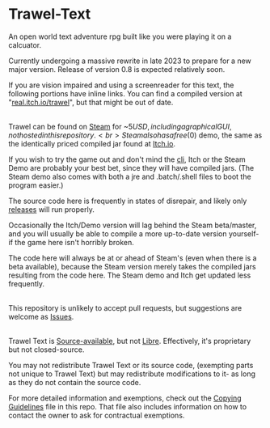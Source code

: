 # Trawel-Text
An open world text adventure rpg built like you were playing it on a calcuator.

Currently undergoing a massive rewrite in late 2023 to prepare for a new major version. Release of version 0.8 is expected relatively soon.

If you are vision impaired and using a screenreader for this text, the following portions have inline links. You can find a compiled version at "[real.itch.io/trawel](https://real.itch.io/trawel)", but that might be out of date.      <br>  <br>

  
Trawel can be found on [Steam](https://store.steampowered.com/app/992240/Trawel/) for ~$5 USD, including a graphical GUI, not hosted in this repository.
<br> Steam also has a free ($0) demo, the same as the identically priced compiled jar found at [Itch.io](https://real.itch.io/trawel).

If you wish to try the game out and don't mind the [cli](https://en.wikipedia.org/wiki/Command-line_interface), Itch or the Steam Demo are probably your best bet, since they will have compiled jars. (The Steam demo also comes with both a jre and .batch/.shell files to boot the program easier.)

The source code here is frequently in states of disrepair, and likely only [releases](https://github.com/realDragon11/Trawel-Text/releases) will run properly.

Occasionally the Itch/Demo version will lag behind the Steam beta/master, and you will usually be able to compile a more up-to-date version yourself- if the game here isn't horribly broken.

The code here will always be at or ahead of Steam's (even when there is a beta available), because the Steam version merely takes the compiled jars resulting from the code here. The Steam demo and Itch get updated less frequently.        <br><br>



This repository is unlikely to accept pull requests, but suggestions are welcome as [Issues](https://github.com/realDragon11/Trawel-Text/issues).  
<br>

Trawel Text is [Source-available](https://en.wikipedia.org/wiki/Source-available_software), but not [Libre](https://en.wikipedia.org/w/index.php?title=Libre_software). Effectively, it's proprietary but not closed-source. 

You may not redistribute Trawel Text or its source code, (exempting parts not unique to Trawel Text) but may redistribute modifications to it- as long as they do not contain the source code.

For more detailed information and exemptions, check out the [Copying Guidelines](COPYING_GUIDELINES.md) file in this repo. That file also includes information on how to contact the owner to ask for contractual exemptions.
